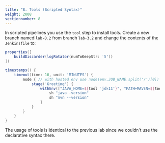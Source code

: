 ```yaml
---
title: "8. Tools (Scripted Syntax)"
weight: 2008
sectionnumber: 8
---
```



In scripted pipelines you use the ``tool`` step to install tools.
Create a new branch named ``lab-8.2`` from branch ``lab-3.2`` and change the contents of the ``Jenkinsfile`` to:

```groovy
properties([
    buildDiscarder(logRotator(numToKeepStr: '5'))
])

timestamps() {
    timeout(time: 10, unit: 'MINUTES') {
        node { // with hosted env use node(env.JOB_NAME.split('/')[0])
            stage('Greeting') {
                withEnv(["JAVA_HOME=${tool 'jdk11'}", "PATH+MAVEN=${tool 'maven35'}/bin:${env.JAVA_HOME}/bin"]) {
                    sh "java -version"
                    sh "mvn --version"
                }
            }
        }
    }
}
```

The usage of tools is identical to the previous lab since we couldn't use the declarative syntax there.
